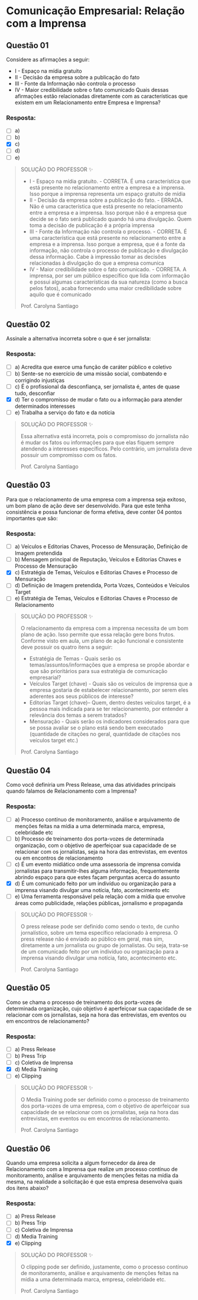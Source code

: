 # Comunicação Empresarial: Relação com a Imprensa

## Questão 01 
Considere as afirmações a seguir:
* I - Espaço na mídia gratuito
* II - Decisão da empresa sobre a publicação do fato
* III - Fonte da Informação não controla o processo
* IV - Maior credibilidade sobre o fato comunicado
Quais dessas afirmações estão relacionadas diretamente com as características que existem em um Relacionamento entre Empresa e Imprensa?

### Resposta:
- [ ] a) 
- [ ] b) 
- [x] c) 
- [ ] d) 
- [ ] e) 

> SOLUÇÃO DO PROFESSOR ✨
>
> * I - Espaço na mídia gratuito. - CORRETA. É uma característica que está presente no relacionamento entre a empresa e a imprensa. Isso porque a imprensa representa um espaço gratuito de mídia
> * II - Decisão da empresa sobre a publicação do fato. - ERRADA. Não é uma característica que está presente no relacionamento entre a empresa e a imprensa. Isso porque não é a empresa que decide se o fato será publicado quando há uma divulgação. Quem toma a decisão de publicação é a própria imprensa
> * III - Fonte da Informação não controla o processo. - CORRETA. É uma característica que está presente no relacionamento entre a empresa e a imprensa. Isso porque a empresa, que é a fonte da informação, não controla o processo de publicação e divulgação dessa informação. Cabe à impressão tomar as decisões relacionadas à divulgação do que a empresa comunica
> * IV - Maior credibilidade sobre o fato comunicado. - CORRETA. A imprensa, por ser um público específico que lida com informação e possui algumas características da sua natureza (como a busca pelos fatos), acaba fornecendo uma maior credibilidade sobre aquilo que é comunicado
>
> Prof. Carolyna Santiago


## Questão 02 
Assinale a alternativa incorreta sobre o que é ser jornalista:

### Resposta:
- [ ] a) Acredita que exerce uma função de caráter público e coletivo
- [ ] b) Sente-se no exercício de uma missão social, combatendo e corrigindo injustiças
- [ ] c) ​É o profissional da desconfiança, ser jornalista é, antes de quase tudo, desconfiar
- [x] d) Ter o compromisso de mudar o fato ou a informação para atender determinados interesses
- [ ] e) Trabalha a serviço do fato e da notícia

> SOLUÇÃO DO PROFESSOR ✨
>
> Essa alternativa está incorreta, pois o compromisso do jornalista não é mudar os fatos ou informações para que elas fiquem sempre atendendo a interesses específicos. Pelo contrário, um jornalista deve possuir um compromisso com os fatos.
> 
> Prof. Carolyna Santiago


## Questão 03 
​Para que o relacionamento de uma empresa com a imprensa seja exitoso, um bom plano de ação deve ser desenvolvido. Para que este tenha consistência e possa funcionar de forma efetiva, deve conter 04 pontos importantes que são:

### Resposta:
- [ ] a) Veículos e Editorias Chaves, Processo de Mensuração, Definição de Imagem pretendida
- [ ] b) ​Mensagem principal de Reputação, Veículos e Editorias Chaves e Processo de Mensuração
- [x] c) ​Estratégia de Temas, Veículos e Editorias Chaves e Processo de Mensuração
- [ ] d) ​Definição de Imagem pretendida, Porta Vozes, Conteúdos e Veículos Target
- [ ] e) ​Estratégia de Temas, Veículos e Editorias Chaves e Processo de Relacionamento

> SOLUÇÃO DO PROFESSOR ✨
>
> O relacionamento da empresa com a imprensa necessita de um bom plano de ação. Isso permite que essa relação gere bons frutos. Conforme visto em aula, um plano de ação funcional e consistente deve possuir os quatro itens a seguir:
> * Estratégia de Temas - Quais serão os temas/assuntos/informações que a empresa se propõe abordar e que são prioritários para sua estratégia de comunicação empresarial?
> * Veículos Target (chave) - Quais são os veículos de imprensa que a empresa gostaria de estabelecer relacionamento, por serem eles aderentes aos seus públicos de interesse?
> * Editorias Target (chave)– Quem, dentro destes veículos target, é a pessoa mais indicada para se ter relacionamento, por entender a relevância dos temas a serem tratados?
> * Mensuração - Quais serão os indicadores considerados para que se possa avaliar se o plano está sendo bem executado (quantidade de citações no geral, quantidade de citações nos veículos target etc.)
> 
> Prof. Carolyna Santiago


## Questão 04 
Como você definiria um Press Release, uma das atividades principais quando falamos de Relacionamento com a Imprensa?

### Resposta:
- [ ] a) ​Processo contínuo de monitoramento, análise e arquivamento de menções feitas na mídia a uma determinada marca, empresa, celebridade etc
- [ ] b) ​Processo de treinamento dos porta-vozes de determinada organização, com o objetivo de aperfeiçoar sua capacidade de se relacionar com os jornalistas, seja na hora das entrevistas, em eventos ou em encontros de relacionamento
- [ ] c) ​É um evento midiático onde uma assessoria de imprensa convida jornalistas para transmitir-lhes alguma informação, frequentemente abrindo espaço para que estes façam perguntas acerca do assunto
- [x] d) ​É um comunicado feito por um indivíduo ou organização para a imprensa visando divulgar uma notícia, fato, acontecimento etc
- [ ] e) ​Uma ferramenta responsável pela relação com a mídia que envolve áreas como publicidade, relações públicas, jornalismo e propaganda

> SOLUÇÃO DO PROFESSOR ✨
>
> O press release pode ser definido como sendo o texto, de cunho jornalístico, sobre um tema específico relacionado à empresa. O press release não é enviado ao público em geral, mas sim, diretamente a um jornalista ou grupo de jornalistas. Ou seja, trata-se de um comunicado feito por um indivíduo ou organização para a imprensa visando divulgar uma notícia, fato, acontecimento etc.
>
> Prof. Carolyna Santiago


## Questão 05 
Como se chama o processo de treinamento dos porta-vozes de determinada organização, cujo objetivo é aperfeiçoar sua capacidade de se relacionar com os jornalistas, seja na hora das entrevistas, em eventos ou em encontros de relacionamento?

### Resposta:
- [ ] a) ​Press Release
- [ ] b) Press Trip
- [ ] c) Coletiva de Imprensa
- [x] d) ​Media Training
- [ ] e) ​Clipping

> SOLUÇÃO DO PROFESSOR ✨
>
> O Media Training pode ser definido como o processo de treinamento dos porta-vozes de uma empresa, com o objetivo de aperfeiçoar sua capacidade de se relacionar com os jornalistas, seja na hora das entrevistas, em eventos ou em encontros de relacionamento.
> 
> Prof. Carolyna Santiago


## Questão 06 
​Quando uma empresa solicita a algum fornecedor da área de Relacionamento com a Imprensa que realize um processo contínuo de monitoramento, análise e arquivamento de menções feitas na mídia da mesma, na realidade a solicitação é que esta empresa desenvolva quais dos itens abaixo?
### Resposta:
- [ ] a) ​Press Release
- [ ] b) ​Press Trip
- [ ] c) ​Coletiva de Imprensa
- [ ] d) ​Media Training
- [x] e) ​Clipping

> SOLUÇÃO DO PROFESSOR ✨
>
> O clipping pode ser definido, justamente, como o processo contínuo de monitoramento, análise e arquivamento de menções feitas na mídia a uma determinada marca, empresa, celebridade etc.​
>
>Prof. Carolyna Santiago